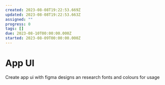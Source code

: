 ```yaml
---
created: 2023-08-08T19:22:53.669Z
updated: 2023-08-08T19:22:53.663Z
assigned: ""
progress: 0
tags: []
due: 2023-08-10T00:00:00.000Z
started: 2023-08-09T00:00:00.000Z
---
```


# App UI

Create app ui with figma designs an research fonts and colours for usage
